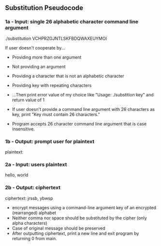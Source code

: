 ## Substitution Pseudocode

### 1a - Input: single 26 alphabetic character command line argument
./substitution VCHPRZGJNTLSKFBDQWAXEUYMOI

If user doesn't cooperate by...
- Providing more than one argument
- Not providing an argument
- Providing a character that is not an alphabetic character
- Providing key with repeating characters

- ...Then print error value of my choice like "Usage: ./substition key" and return value of 1

- If user doesn't provide a command line argument with 26 characters as key, print
"Key must contain 26 characters."

- Program accepts 26 character command line argument that is case insensitive.

### 1b - Output: prompt user for plaintext
plaintext:  

### 2a - Input: users plaintext
hello, world

### 2b - Output: ciphertext
ciphertext: jrssb, ybwsp
- encrypt messages using a command-line argument key of an encrypted (rearranged) alphabet
- Neither comma nor space should be substituted by the cipher (only alpha characters)
- Case of original message should be preserved
- After outputting ciphertext, print a new line and exit program by returning 0 from main.